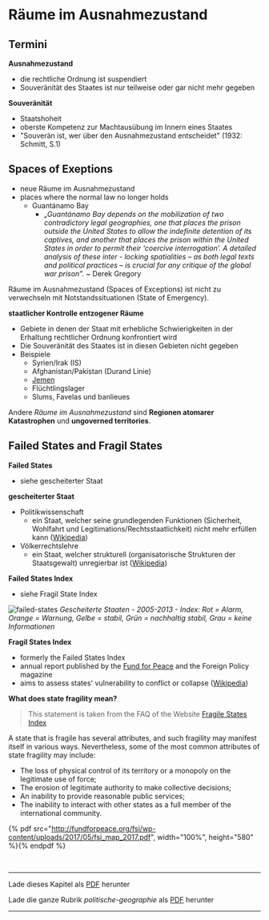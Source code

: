 # Räume im Ausnahmezustand

## Termini

**Ausnahmezustand**
- die rechtliche Ordnung ist suspendiert
- Souveränität des Staates ist nur teilweise oder gar nicht mehr gegeben

**Souveränität**
- Staatshoheit
- oberste Kompetenz zur Machtausübung im Innern eines Staates
- "Souverän ist, wer über den Ausnahmezustand entscheidet" (1932: Schmitt, S.1)


## Spaces of Exeptions

- neue Räume im Ausnahmezustand
- places where the normal law no longer holds
  - Guantánamo Bay
    - *„Guantánamo Bay depends on the mobilization of two contradictory legal geographies, one that places the prison outside the United States to allow the indefinite detention of its captives, and another that places the prison within the United States in order to permit their ‘coercive interrogation’. A detailed analysis of these inter - locking spatialities – as both legal texts and political practices – is crucial for any critique of the global war prison”.* ~ Derek Gregory

Räume im Ausnahmezustand (Spaces of Exceptions) ist nicht zu verwechseln mit Notstandssituationen (State of Emergency).


**staatlicher Kontrolle entzogener Räume**
- Gebiete in denen der Staat mit erhebliche Schwierigkeiten in der Erhaltung rechtlicher Ordnung konfrontiert wird 
- Die Souveränität des Staates ist in diesen Gebieten nicht gegeben
- Beispiele
  - Syrien/Irak (IS)
  - Afghanistan/Pakistan (Durand Linie)
  - [Jemen](http://kollektive-geographie-heidelberg.de/politische-geographie/10-exkurs-jemen.html)
  - Flüchtlingslager
  - Slums, Favelas und banlieues

Andere *Räume im Ausnahmezustand* sind **Regionen atomarer Katastrophen** und **ungoverned territories**.


## Failed States and Fragil States

**Failed States**
- siehe gescheiterter Staat

**gescheiterter Staat**
- Politikwissenschaft
  - ein Staat, welcher seine grundlegenden Funktionen (Sicherheit, Wohlfahrt und Legitimations/Rechtsstaatlichkeit) nicht mehr erfüllen kann ([Wikipedia](https://de.wikipedia.org/wiki/Gescheiterter_Staat))
- Völkerrechtslehre
  - ein Staat, welcher strukturell (organisatorische Strukturen der Staatsgewalt) unregierbar ist ([Wikipedia](https://de.wikipedia.org/wiki/Gescheiterter_Staat))

**Failed States Index**
- siehe Fragil State Index

![failed-states](https://upload.wikimedia.org/wikipedia/commons/f/f1/Failed-states-index-loop-2013b.gif)
*Gescheiterte Staaten - 2005-2013 - Index: Rot = Alarm, Orange = Warnung, Gelbe = stabil, Grün = nachhaltig stabil, Grau = keine Informationen*


**Fragil States Index**

- formerly the Failed States Index
- annual report published by the [Fund for Peace](http://fundforpeace.org/fsi/) and the Foreign Policy magazine
- aims to assess states' vulnerability to conflict or collapse ([Wikipedia](https://en.wikipedia.org/wiki/Fragile_States_Index))

**What does state fragility mean?**

> This statement is taken from the FAQ of the Website [Fragile States Index](http://fundforpeace.org/fsi/frequently-asked-questions/what-does-state-fragility-mean/)

A state that is fragile has several attributes, and such fragility may manifest itself in various ways. Nevertheless, some of the most common attributes of state fragility may include:

- The loss of physical control of its territory or a monopoly on the legitimate use of force;
- The erosion of legitimate authority to make collective decisions;
- An inability to provide reasonable public services;
- The inability to interact with other states as a full member of the international community.

{% pdf src="http://fundforpeace.org/fsi/wp-content/uploads/2017/05/fsi_map_2017.pdf", width="100%", height="580" %}{% endpdf %}

<br/>

------

Lade dieses Kapitel als [PDF](http://kollektive-geographie-heidelberg.de/politische-geographie/06-raeume-ausnahmezustand.pdf) herunter

Lade die ganze Rubrik *politische-geographie* als [PDF](http://kollektive-geographie-heidelberg.de/politische-geographie/politische-geographie.pdf) herunter

------
